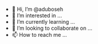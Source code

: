 - 👋 Hi, I’m @aduboseh
- 👀 I’m interested in ...
- 🌱 I’m currently learning ...
- 💞️ I’m looking to collaborate on ...
- 📫 How to reach me ...

<!---
aduboseh/aduboseh is a ✨ special ✨ repository because its `README.md` (this file) appears on your GitHub profile.
You can click the Preview link to take a look at your changes.
--->
